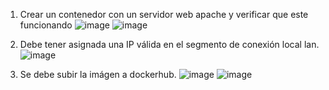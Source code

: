 1. Crear un contenedor con un servidor web apache y verificar que este funcionando
![image](https://github.com/user-attachments/assets/1edc26f6-ab27-4710-915a-2ea5847749ed)
![image](https://github.com/user-attachments/assets/da186623-319c-4124-b88c-c37a3e64b113)

2. Debe tener asignada una IP válida en el segmento de conexión local lan.
![image](https://github.com/user-attachments/assets/3f594519-fcc0-4fae-9f66-e958c7910068)

3. Se debe subir la imágen a dockerhub.
![image](https://github.com/user-attachments/assets/0d636391-55a8-4cc4-8534-4b65435f9c5b)
![image](https://github.com/user-attachments/assets/97360546-f923-4747-af38-9d1e9fcaa652)




